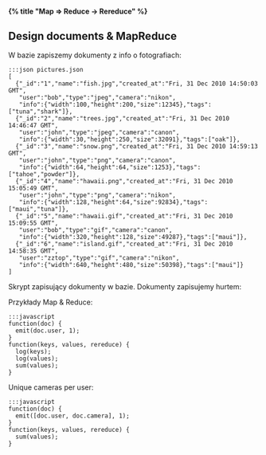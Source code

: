 #### {% title "Map ⇒ Reduce → Rereduce" %}


## Design documents & MapReduce

W bazie zapiszemy dokumenty z info o fotografiach:

    :::json pictures.json
    [
      {"_id":"1","name":"fish.jpg","created_at":"Fri, 31 Dec 2010 14:50:03 GMT",
       "user":"bob","type":"jpeg","camera":"nikon",
       "info":{"width":100,"height":200,"size":12345},"tags":["tuna","shark"]},
      {"_id":"2","name":"trees.jpg","created_at":"Fri, 31 Dec 2010 14:46:47 GMT",
       "user":"john","type":"jpeg","camera":"canon",
       "info":{"width":30,"height":250,"size":32091},"tags":["oak"]},
      {"_id":"3","name":"snow.png","created_at":"Fri, 31 Dec 2010 14:59:13 GMT",
       "user":"john","type":"png","camera":"canon",
       "info":{"width":64,"height":64,"size":1253},"tags":["tahoe","powder"]},
      {"_id":"4","name":"hawaii.png","created_at":"Fri, 31 Dec 2010 15:05:49 GMT",
       "user":"john","type":"png","camera":"nikon",
       "info":{"width":128,"height":64,"size":92834},"tags":["maui","tuna"]},
      {"_id":"5","name":"hawaii.gif","created_at":"Fri, 31 Dec 2010 15:09:55 GMT",
       "user":"bob","type":"gif","camera":"canon",
       "info":{"width":320,"height":128,"size":49287},"tags":["maui"]},
      {"_id":"6","name":"island.gif","created_at":"Fri, 31 Dec 2010 14:58:35 GMT",
       "user":"zztop","type":"gif","camera":"nikon",
       "info":{"width":640,"height":480,"size":50398},"tags":["maui"]}
    ]

Skrypt zapisujący dokumenty w bazie. Dokumenty zapisujemy hurtem:


Przykłady Map & Reduce:

    :::javascript
    function(doc) {
      emit(doc.user, 1);
    }
    function(keys, values, rereduce) {
      log(keys);
      log(values);
      sum(values);
    }

Unique cameras per user:

    :::javascript
    function(doc) {
      emit([doc.user, doc.camera], 1);
    }
    function(keys, values, rereduce) {
      sum(values);
    }
